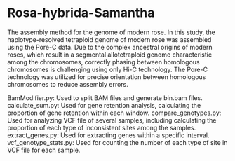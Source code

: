 # Rosa-hybrida-Samantha
The assembly method for the genome of modern rose.
In this study, the haplotype-resolved tetraploid genome of modern rose was assembled using the Pore-C data.
Due to the complex ancestral origins of modern roses, which result in a segmental allotetraploid genome characteristic among the chromosomes, correctly phasing between homologous chromosomes is challenging using only Hi-C technology. The Pore-C technology was utilized for precise orientation between homologous chromosomes to reduce assembly errors.

BamModifier.py: Used to split BAM files and generate bin.bam files.
calculate_sum.py: Used for gene retention analysis, calculating the proportion of gene retention within each window.
compare_genotypes.py: Used for analyzing VCF file of several samples, including calculating the proportion of each type of inconsistent sites among the samples.
extract_genes.py: Used for extracting genes within a specific interval.
vcf_genotype_stats.py: Used for counting the number of each type of site in VCF file for each sample.
